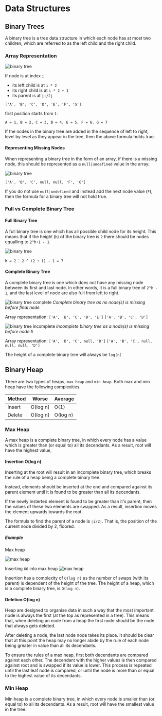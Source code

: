 # Data Structures

## Binary Trees

A binary tree is a tree data structure in which each node has at most two children, which are referred to as the left child and the right child.

### Array Representation

![binary tree](./assets/binary-tree.png)

If node is at index `i`

- its left child is at `i * 2`
- its right child is at `i * 2 + 1`
- its parent is at `⌊i/2⌋`

`['A', 'B', 'C', 'D', 'E', 'F', 'G']`

first position starts from `1`:

`A = 1, B = 2, C = 3, D = 4, E = 5, F = 6, G = 7`

If the nodes in the binary tree are added in the sequence of left to right, level by level as they appear in the tree, then the above formula holds true.

#### Representing Missing Nodes

When representing a binary tree in the form of an array, if there is a missing node, this should be represented as a `null|undefined` value in the array.

![binary tree](./assets/binary-tree-null-values.png)

`['A', 'B', 'C', null, null, 'F', 'G']`

If you do not use `null|undefined` and instead add the next node value (`F`), then the formula for a binary tree will not hold true.

### Full vs Complete Binary Tree

#### Full Binary Tree

A full binary tree is one which has all possible child node for its height. This means that if the height (`h`) of the binary tree is `2` there should be nodes equalling to `2^h+1 - 1`.

![binary tree](./assets/binary-tree-full.png)

`h = 2`
.˙. `2 ^ (2 + 1) - 1 = 7`

#### Complete Binary Tree

A complete binary tree is one which does not have any missing node between its first and last node. In other words, it is a full binary tree of `2^h - 1`, and the last level of node are also full from left to right.

![binary tree complete](./assets/binary-tree-complete.png)
_Complete binary tree as no node(s) is missing before final node_

Array representation:
`['A', 'B', 'C', 'D', 'E']`
`['A', 'B', 'C', 'D']`

![binary tree incomplete](./assets/binary-tree-incomplete.png)
_Incomplete binary tree as a node(s) is missing before node `D`_

Array representation:
`['A', 'B', 'C', null, 'D']`
`['A', 'B', 'C', null, null, null, 'D']`

The height of a complete binary tree will always be `log(n)`

## Binary Heap

There are two types of heaps, `max heap` and `min heap`. Both max and min heap have the following complexities.

| Method | Worse    | Average  |
| ------ | -------- | -------- |
| Insert | O(log n) | O(1)     |
| Delete | O(log n) | O(log n) |

### Max Heap

A max heap is a complete binary tree, in which every node has a value which is greater than (or equal to) all its decendants. As a result, root will have the highest value,

#### Insertion O(log n)

Inserting at the root will result in an incomplete binary tree, which breaks the rule of a heap being a complete binary tree.

Instead, elements should be inserted at the end and compared against its parent element until it is found to be greater than all its decendants.

If the newly insterted element is found to be greater than it's parent, then the values of these two elements are swapped. As a result, insertion moves the element upwards towards the root.

The formula to find the parent of a node is `⌊i/2⌋`. That is, the position of the current node divided by 2, floored.

##### Example

Max heap

![max heap](./assets/max-heap.png)

Inserting `60` into max heap
![max heap](./assets/max-heap-insertion.png)

Insertion has a complexity of `O(log n)` as the number of swaps (with its parent) is dependent of the height of the tree. The height of a heap, which is a complete binary tree, is `O(log n)`.

#### Deletion O(log n)

Heap are designed to organise data in such a way that the most important node is always the first (at the top as represented in a tree). This means that, when deleting an node from a heap the first node should be the node that always gets deleted.

After deleting a node, the last node node takes its place. It should be clear that at this point the heap may no longer abide by the rule of each node being greater in value than all its decendants.

To ensure the rules of a max heap, first both decendants are compared against each other. The decendant with the higher values is then compared against root and is swapped if its value is lower. This process is repeated until the last leaf node is compared, or until the node is more than or equal to the highest value of its decendants.

### Min Heap

Min heap is a complete binary tree, in which every node is smaller than (or equal to) to all its decendants. As a result, root will have the smallest value in the tree.

<!--
`[10, 30, 20, 35, 40, 32, 25]`

```
| 1 | 1 | 1 |     | 1 | 0 | 1 |
| 1 | 0 | 1 | ->  | 0 | 0 | 0 |
| 1 | 1 | 1 |     | 1 | 0 | 1 |

| 0 | 1 | 1 |     | 0 | 0 | 0 |
| 1 | 1 | 1 | ->  | 0 | 1 | 1 |
| 1 | 1 | 1 |     | 0 | 1 | 1 |
```

[[0, 1, 1],[1, 1, 1],[1, 1, 1]]

-->

